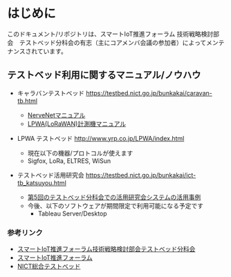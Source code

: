 
# はじめに
このドキュメント/リポジトリは、スマートIoT推進フォーラム 技術戦略検討部会　テストベッド分科会の有志（主にコアメンバ会議の参加者）によってメンテナンスされています。


## テストベッド利用に関するマニュアル/ノウハウ

- キャラバンテストベッド  https://testbed.nict.go.jp/bunkakai/caravan-tb.html
  - [NerveNetマニュアル](https://github.com/tohrukondo/iotcaravantestbed/blob/master/nervetrial.md)
  - [LPWA(LoRaWAN)計測機マニュアル](https://github.com/tohrukondo/iotcaravantestbed/blob/master/loratrial.md)
  
- LPWA テストベッド http://www.yrp.co.jp/LPWA/index.html
  - 現在以下の機器/プロトコルが使えます
  - Sigfox, LoRa, ELTRES, WiSun

- テストベッド活用研究会 https://testbed.nict.go.jp/bunkakai/ict-tb_katsuyou.html
  - [第5回のテストベッド分科会での活用研究会システムの活用事例](https://testbed.nict.go.jp/bunkakai/pdf/bunkakai-05-04.pdf)
  - 今後、以下のソフトウェアが期間限定で利用可能になる予定です
    - Tableau Server/Desktop

### 参考リンク
- [スマートIoT推進フォーラム技術戦略検討部会テストベッド分科会](https://testbed.nict.go.jp/bunkakai/index.html)
- [スマートIoT推進フォーラム](https://smartiot-forum.jp/)
- [NICT総合テストベッド](https://testbed.nict.go.jp/)
